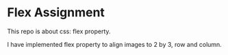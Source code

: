 # Flex Assignment

This repo is about css: flex property.

I have implemented flex property to align images to 2 by 3, row and column.
